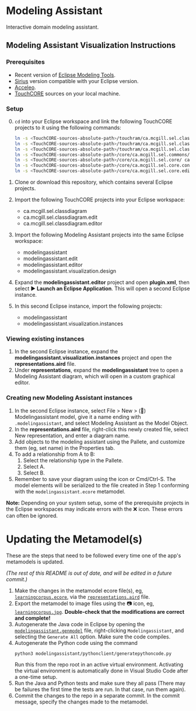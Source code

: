 # Modeling Assistant

Interactive domain modeling assistant.

## Modeling Assistant Visualization Instructions

### Prerequisites

* Recent version of
[Eclipse Modeling Tools](https://www.eclipse.org/downloads/packages/).
* [Sirius](https://www.eclipse.org/sirius/) version compatible with
your Eclipse version.
* [Acceleo](https://www.eclipse.org/acceleo/).
* [TouchCORE](https://bitbucket.org/mcgillram/touchram/src/master/)
sources on your local machine.

### Setup

0. `cd` into your Eclipse workspace and link the following TouchCORE projects to it using the following commands:
   ```bash
   ln -s <TouchCORE-sources-absolute-path>/touchram/ca.mcgill.sel.classdiagram/ ca.mcgill.sel.classdiagram
   ln -s <TouchCORE-sources-absolute-path>/touchram/ca.mcgill.sel.classdiagram.edit/ ca.mcgill.sel.classdiagram.edit
   ln -s <TouchCORE-sources-absolute-path>/touchram/ca.mcgill.sel.classdiagram.tests/ ca.mcgill.sel.classdiagram.tests
   ln -s <TouchCORE-sources-absolute-path>/core/ca.mcgill.sel.commons/ ca.mcgill.sel.commons
   ln -s <TouchCORE-sources-absolute-path>/core/ca.mcgill.sel.core/ ca.mcgill.sel.core
   ln -s <TouchCORE-sources-absolute-path>/core/ca.mcgill.sel.core.controller/ ca.mcgill.sel.core.controller
   ln -s <TouchCORE-sources-absolute-path>/core/ca.mcgill.sel.core.edit/ ca.mcgill.sel.core.edit
   ```

1. Clone or download this repository, which contains several Eclipse projects.
2. Import the following TouchCORE projects into your Eclipse
workspace:
   * ca.mcgill.sel.classdiagram
   * ca.mcgill.sel.classdiagram.edit
   * ca.mcgill.sel.classdiagram.editor
2. Import the following Modeling Assistant projects into 
the same Eclipse workspace:
   * modelingassistant
   * modelingassistant.edit
   * modelingassistant.editor
   * modelingassistant.visualization.design
3. Expand the **modelingassistant.editor** project and open
**plugin.xml**, then select :arrow_forward:
**Launch an Eclipse Application**.
This will open a second Eclipse instance.
4. In this second Eclipse instance, import the following projects:
   * modelingassistant
   * modelingassistant.visualization.instances

### Viewing existing instances

1. In the second Eclipse instance, expand the
**modelingassistant.visualization.instances** project and
open the **representations.aird** file.
2. Under **representations**, expand the **modelingassistant** tree to
open a Modeling Assistant diagram, which will open in a custom 
graphical editor.

### Creating new Modeling Assistant instances

1. In the second Eclipse instance, select File > New >
(:mag_right:) Modelingassistant model, give it a name ending with
`.modelingassistant`, and select Modeling Assistant as the Model Object.
2. In the **representations.aird** file, right-click this newly created 
file, select New representation, and enter a diagram name.
3. Add objects to the modeling assistant using the Pallete, and
customize them (eg, set name) in the Properties tab.
4. To add a relationship from A to B:
   1. Select the relationship type in the Pallete.
   2. Select A.
   3. Select B.
5. Remember to save your diagram using the icon or Cmd/Ctrl-S.
The model elements will be serialized to the file created in Step 1
conforming with the `modelingassistant.ecore` metamodel.

**Note:** Depending on your system setup, some of the prerequisite 
projects in the Eclipse workspaces may indicate errors with the :x: 
icon. These errors can often be ignored.

# Updating the Metamodel(s)

These are the steps that need to be followed every time one of the app's metamodels is updated.

_(The rest of this README is out of date, and will be edited in a future commit.)_

1. Make the changes in the metamodel ecore file(s), eg,
[`learningcorpus.ecore`](modelingassistant/model/learningcorpus.ecore),
via the [`representations.aird`](modelingassistant/representations.aird) file.
1. Export the metamodel to image files using the :camera: icon, eg,
[`learningcorpus.jpg`](modelingassistant/model/learningcorpus.jpg).
**Double-check that the modifications are correct and complete!**
1. Autogenerate the Java code in Eclipse by opening the [`modelingassistant.genmodel`](modelingassistant/model/modelingassistant.genmodel)
file, right-clicking `Modelingassistant`, and selecting the `Generate All` option.
Make sure the code compiles.
1. Autogenerate the Python code using the command
   ```bash
   python3 modelingassistant/pythonclient/generatepythoncode.py
   ```
   Run this from the repo root in an active virtual environment.
   Activating the virtual environment is automatically done in Visual Studio Code
   after a one-time setup.
1. Run the Java and Python tests and make sure they all pass
(There may be failures the first time the tests are run.
In that case, run them again).
1. Commit the changes to the repo in a separate commit. In the commit message,
specify the changes made to the metamodel.
